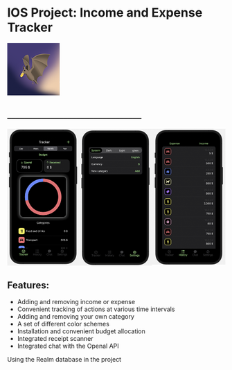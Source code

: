 # IOS Project: Income and Expense Tracker

![Alt text](./icon.png?raw=true "Finex")

## _______________________________

![Alt text](./promo.png?raw=true "Tracker iOS App SwiftUI")

## Features: 
* Adding and removing income or expense
* Convenient tracking of actions at various time intervals
* Adding and removing your own category
* A set of different color schemes
* Installation and convenient budget allocation
* Integrated receipt scanner
* Integrated chat with the Openal API

Using the Realm database in the project

